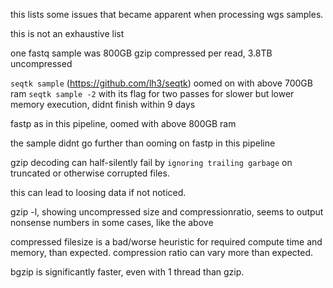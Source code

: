 this lists some issues that became apparent when processing wgs samples.

this is not an exhaustive list

one fastq sample was 800GB gzip compressed per read, 3.8TB uncompressed

`seqtk sample` (https://github.com/lh3/seqtk) oomed on with above 700GB ram
`seqtk sample -2` with its flag for two passes for slower but lower memory execution, didnt finish within 9 days

fastp as in this pipeline, oomed with above 800GB ram

the sample didnt go further than ooming on fastp in this pipeline


gzip decoding can half-silently fail by `ignoring trailing garbage` on truncated or otherwise corrupted files.

this can lead to loosing data if not noticed.


gzip -l, showing uncompressed size and compressionratio, seems to output nonsense numbers in some cases, like the above


compressed filesize is a bad/worse heuristic for required compute time and memory, than expected.
compression ratio can vary more than expected.

bgzip is significantly faster, even with 1 thread than gzip.
